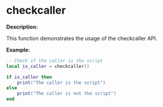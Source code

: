 # checkcaller

**Description:**

This function demonstrates the usage of the checkcaller API.

**Example:**

```lua
-- Check if the caller is the script
local is_caller = checkcaller()

if is_caller then
    print("The caller is the script")
else
    print("The caller is not the script")
end
```
